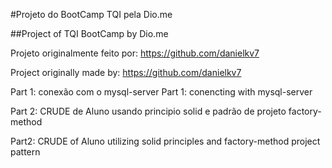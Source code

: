 #Projeto do BootCamp TQI pela Dio.me

##Project of TQI BootCamp by Dio.me

Projeto originalmente feito por: https://github.com/danielkv7

Project originally made by: https://github.com/danielkv7

Part 1: conexão com o mysql-server
Part 1: conencting with mysql-server

Part 2: CRUDE de Aluno usando principio solid e padrão de projeto factory-method

Part2: CRUDE of Aluno utilizing solid principles and factory-method project pattern